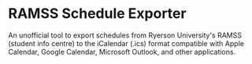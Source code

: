 # RAMSS Schedule Exporter

An unofficial tool to export schedules from Ryerson University's RAMSS (student info centre) to the iCalendar (.ics) format compatible with Apple Calendar, Google Calendar, Microsoft Outlook, and other applications.